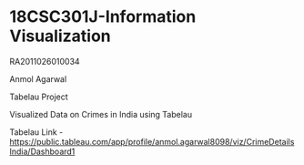 # 18CSC301J-Information Visualization 

RA2011026010034

Anmol Agarwal

Tabelau Project

Visualized Data on Crimes in India using Tabelau

Tabelau Link - https://public.tableau.com/app/profile/anmol.agarwal8098/viz/CrimeDetailsIndia/Dashboard1

